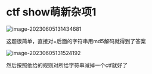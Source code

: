 # ctf show萌新杂项1

![image-20230605131434681](C:\Users\hp\AppData\Roaming\Typora\typora-user-images\image-20230605131434681.png)

这题很简单，直接对=后面的字符串用md5解码就得到了答案

![image-20230605131524192](C:\Users\hp\AppData\Roaming\Typora\typora-user-images\image-20230605131524192.png)

然后按照他给的规则对所给字符串减掉一个ctf就好了